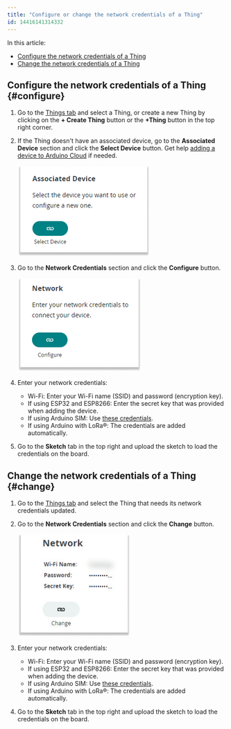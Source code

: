 ```yaml
---
title: "Configure or change the network credentials of a Thing"
id: 14416141314332
---
```


In this article:

- [Configure the network credentials of a Thing](#configure)
- [Change the network credentials of a Thing](#change)

## Configure the network credentials of a Thing {#configure}

1. Go to the [Things tab](https://app.arduino.cc/things) and select a Thing, or create a new Thing by clicking on the **+ Create Thing** button or the **+Thing** button in the top right corner.

1. If the Thing doesn't have an associated device, go to the **Associated Device** section and click the **Select Device** button. Get help [adding a device to Arduino Cloud](https://support.arduino.cc/hc/en-us/articles/360016495559-Add-and-connect-a-device-to-Arduino-Cloud#upload-sketch) if needed.

    ![Associated device section with select device button.](img/associated_device.png)

1. Go to the **Network Credentials** section and click the **Configure** button.

    ![Network credential section with configure button.](img/Network_add.png)

1. Enter your network credentials:

    - Wi-Fi: Enter your Wi-Fi name (SSID) and password (encryption key).
    - If using ESP32 and ESP8266: Enter the secret key that was provided when adding the device.
    - If using Arduino SIM: Use [these credentials](https://support.arduino.cc/hc/en-us/articles/360013825159-What-are-the-credentials-for-the-Arduino-SIM-card).
    - If using Arduino with LoRa®: The credentials are added automatically.

1. Go to the **Sketch** tab in the top right and upload the sketch to load the credentials on the board.

## Change the network credentials of a Thing {#change}

1. Go to the [Things tab](https://app.arduino.cc/things) and select the Thing that needs its network credentials updated.

1. Go to the **Network Credentials** section and click the **Change** button.

    ![Network credential information and a button labeled change.](img/Network_change.png)

1. Enter your network credentials:
    - Wi-Fi: Enter your Wi-Fi name (SSID) and password (encryption key).
    - If using ESP32 and ESP8266: Enter the secret key that was provided when adding the device.
    - If using Arduino SIM: Use [these credentials](https://support.arduino.cc/hc/en-us/articles/360013825159-What-are-the-credentials-for-the-Arduino-SIM-card).
    - If using Arduino with LoRa®: The credentials are added automatically.

1. Go to the **Sketch** tab in the top right and upload the sketch to load the credentials on the board.
